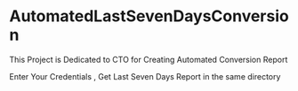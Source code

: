 # AutomatedLastSevenDaysConversion
This Project is Dedicated to CTO for Creating Automated Conversion Report

Enter Your Credentials , 
Get Last Seven Days Report in the same directory

